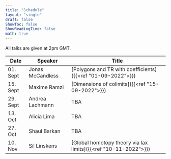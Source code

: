 ```yaml
---
title: "Schedule"
layout: "single"
draft: false
ShowToc: false
ShowReadingTime: false
math: true
---
```


All talks are given at 2pm GMT. 

|Date    |Speaker         |Title|
|--------|----------------|-----|
|01. Sept|Jonas McCandless|[Polygons and TR with coefficients]({{<ref "01-09-2022">}})|
|15. Sept|Maxime Ramzi    |[Dimensions of colimits]({{<ref "15-09-2022">}})|
|29. Sept|Andrea Lachmann |TBA|
|13. Oct |Alicia Lima     |TBA|
|27. Oct |Shaul Barkan    |TBA|
|10. Nov |Sil Linskens    |[Global homotopy theory via lax limits]({{<ref "10-11-2022">}})|
